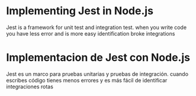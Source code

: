 # Implementing Jest in Node.js 

Jest is a framework for unit test and integration test. when you write code you have less error and is more easy identification
broke integrations

# Implementacion de Jest con Node.js 

Jest es un marco para pruebas unitarias y pruebas de integración. cuando escribes código tienes menos errores y es más fácil de identificar
integraciones rotas
